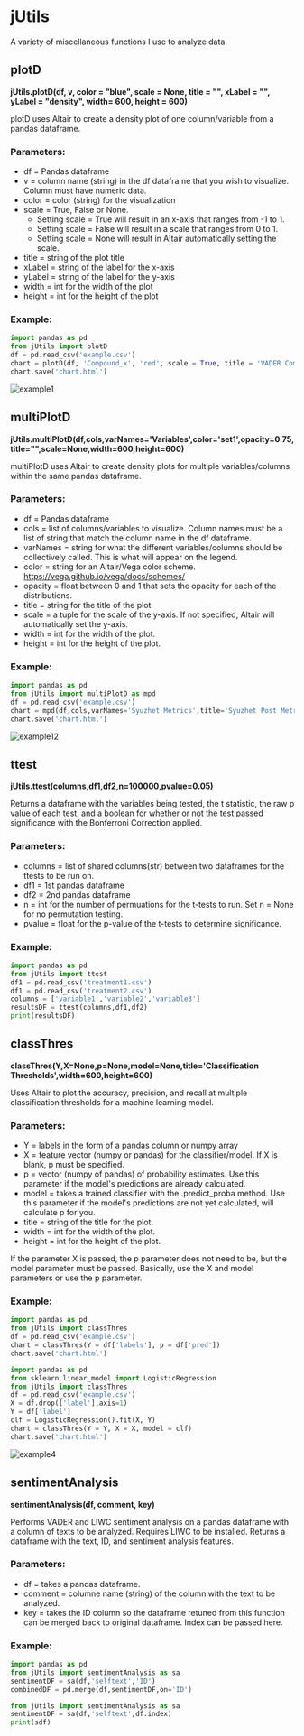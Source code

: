 # jUtils
A variety of miscellaneous functions I use to analyze data.

## plotD
__jUtils.plotD(df, v, color = "blue", scale = None, title = "", xLabel = "", yLabel = "density", width= 600, height = 600)__

plotD uses Altair to create a density plot of one column/variable from a pandas dataframe. 


### Parameters:
* df = Pandas dataframe
* v = column name (string) in the df dataframe that you wish to visualize. Column must have numeric data. 
* color = color (string) for the visualization
* scale = True, False or None. 
  * Setting scale = True will result in an x-axis that ranges from -1 to 1. 
  * Setting scale = False will result in a scale that ranges from 0 to 1. 
  * Setting scale = None will result in Altair automatically setting the scale. 
* title = string of the plot title
* xLabel = string of the label for the x-axis
* yLabel = string of the label for the y-axis
* width = int for the width of the plot
* height = int for the height of the plot
  
### Example:
```py
import pandas as pd
from jUtils import plotD
df = pd.read_csv('example.csv')
chart = plotD(df, 'Compound_x', 'red', scale = True, title = 'VADER Compound Score', xLabel='Compound Score')
chart.save('chart.html')
```
![example1](https://github.com/darkcon3000/jUtils/blob/master/example1.jpg?raw=true)

## multiPlotD
__jUtils.multiPlotD(df,cols,varNames='Variables',color='set1',opacity=0.75,title="",scale=None,width=600,height=600)__


multiPlotD uses Altair to create density plots for multiple variables/columns within the same pandas dataframe. 


### Parameters:
* df = Pandas dataframe
* cols = list of columns/variables to visualize. Column names must be a list of string that match the column name in the df dataframe.
* varNames = string for what the different variables/columns should be collectively called. This is what will appear on the legend. 
* color = string for an Altair/Vega color scheme. https://vega.github.io/vega/docs/schemes/ 
* opacity = float between 0 and 1 that sets the opacity for each of the distributions. 
* title = string for the title of the plot
* scale = a tuple for the scale of the y-axis. If not specified, Altair will automatically set the y-axis. 
* width = int for the width of the plot.
* height = int for the height of the plot. 

### Example:
```py
import pandas as pd
from jUtils import multiPlotD as mpd
df = pd.read_csv('example.csv')
chart = mpd(df,cols,varNames='Syuzhet Metrics',title='Syuzhet Post Metrics')
chart.save('chart.html')
```
![example12](https://github.com/darkcon3000/jUtils/blob/master/example2.jpg?raw=true)

## ttest
__jUtils.ttest(columns,df1,df2,n=100000,pvalue=0.05)__

Returns a dataframe with the variables being tested, the t statistic, the raw p value of each test, and a boolean for whether or not the test passed significance with the Bonferroni Correction applied. 

### Parameters:
* columns = list of shared columns(str) between two dataframes for the ttests to be run on. 
* df1 = 1st pandas dataframe
* df2 = 2nd pandas dataframe
* n = int for the number of permuations for the t-tests to run. Set n = None for no permutation testing. 
* pvalue = float for the p-value of the t-tests to determine significance. 

### Example:

```py
import pandas as pd
from jUtils import ttest
df1 = pd.read_csv('treatment1.csv')
df1 = pd.read_csv('treatment2.csv')
columns = ['variable1','variable2','variable3']
resultsDF = ttest(columns,df1,df2)
print(resultsDF)
```


## classThres
__classThres(Y,X=None,p=None,model=None,title='Classification Thresholds',width=600,height=600)__

Uses Altair to plot the accuracy, precision, and recall at multiple classification thresholds for a machine learning model. 

### Parameters:
* Y = labels in the form of a pandas column or numpy array
* X = feature vector (numpy or pandas) for the classifier/model. If X is blank, p must be specified.
* p = vector (numpy of pandas) of probability estimates. Use this parameter if the model's predictions are already calculated.
* model = takes a trained classifier with the .predict_proba method. Use this parameter if the model's predictions are not yet calculated, will calculate p for you. 
* title  = string of the title for the plot.
* width = int for the width of the plot.
* height = int for the height of the plot.

If the parameter X is passed, the p parameter does not need to be, but the model parameter must be passed.
Basically, use the X and model parameters or use the p parameter.

### Example:
```py
import pandas as pd
from jUtils import classThres
df = pd.read_csv('example.csv')
chart = classThres(Y = df['labels'], p = df['pred'])
chart.save('chart.html')
```
```py
import pandas as pd
from sklearn.linear_model import LogisticRegression
from jUtils import classThres
df = pd.read_csv('example.csv')
X = df.drop(['label'],axis=1)
Y = df['label']
clf = LogisticRegression().fit(X, Y)
chart = classThres(Y = Y, X = X, model = clf)
chart.save('chart.html')
```

![example4](https://github.com/darkcon3000/jUtils/blob/master/example4.jpg?raw=true)

## sentimentAnalysis
__sentimentAnalysis(df, comment, key)__

Performs VADER and LIWC sentiment analysis on a pandas dataframe with a column of texts to be analyzed.
Requires LIWC to be installed. 
Returns a dataframe with the text, ID, and sentiment analysis features.

### Parameters:
* df = takes a pandas dataframe.
* comment = columne name (string) of the column with the text to be analyzed. 
* key = takes the ID column so the dataframe retuned from this function can be merged back to original dataframe. Index can be passed here.

### Example:

```py
import pandas as pd
from jUtils import sentimentAnalysis as sa
sentimentDF = sa(df,'selftext','ID')
combinedDF = pd.merge(df,sentimentDF,on='ID')
```
```py
from jUtils import sentimentAnalysis as sa
sentimentDF = sa(df,'selftext',df.index)
print(sdf)
```
